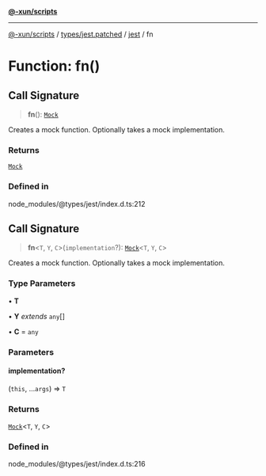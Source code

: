 [**@-xun/scripts**](../../../../../README.md)

***

[@-xun/scripts](../../../../../README.md) / [types/jest.patched](../../../README.md) / [jest](../README.md) / fn

# Function: fn()

## Call Signature

> **fn**(): [`Mock`](../interfaces/Mock.md)

Creates a mock function. Optionally takes a mock implementation.

### Returns

[`Mock`](../interfaces/Mock.md)

### Defined in

node\_modules/@types/jest/index.d.ts:212

## Call Signature

> **fn**\<`T`, `Y`, `C`\>(`implementation`?): [`Mock`](../interfaces/Mock.md)\<`T`, `Y`, `C`\>

Creates a mock function. Optionally takes a mock implementation.

### Type Parameters

• **T**

• **Y** *extends* `any`[]

• **C** = `any`

### Parameters

#### implementation?

(`this`, ...`args`) => `T`

### Returns

[`Mock`](../interfaces/Mock.md)\<`T`, `Y`, `C`\>

### Defined in

node\_modules/@types/jest/index.d.ts:216
